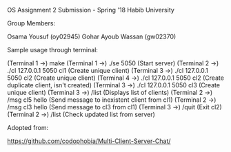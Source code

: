 OS Assignment 2 Submission - Spring '18 Habib University


Group Members:

Osama Yousuf (oy02945)
Gohar Ayoub Wassan (gw02370)

Sample usage through terminal:

(Terminal 1 ->) make
(Terminal 1 ->) ./se 5050 (Start server)
(Terminal 2 ->) ./cl 127.0.0.1 5050 cl1 (Create unique client)
(Terminal 3 ->) ./cl 127.0.0.1 5050 cl2 (Create unique client)
(Terminal 4 ->) ./cl 127.0.0.1 5050 cl2 (Create duplicate client, isn't created)
(Terminal 3 ->) ./cl 127.0.0.1 5050 cl3 (Create unique client)
(Terminal 3 ->) /list (Displays list of clients)
(Terminal 2 ->) /msg cl5 hello (Send message to inexistent client from cl1)
(Terminal 2 ->) /msg cl3 hello (Send message to cl3 from cl1)
(Terminal 3 ->) /quit (Exit cl2)
(Terminal 2 ->) /list (Check updated list from server)


Adopted from:

https://github.com/codophobia/Multi-Client-Server-Chat/
